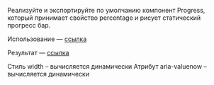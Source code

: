 Реализуйте и экспортируйте по умолчанию компонент Progress, который принимает свойство percentage и рисует статический прогресс бар.

Использование — [ссылка](https://github.com/junjun-it-courses/react-hw/blob/master/task-4/using.html)

Результат — [ссылка](https://github.com/junjun-it-courses/react-hw/blob/master/task-4/result.html)

Стиль width – вычисляется динамически
Атрибут aria-valuenow – вычисляется динамически